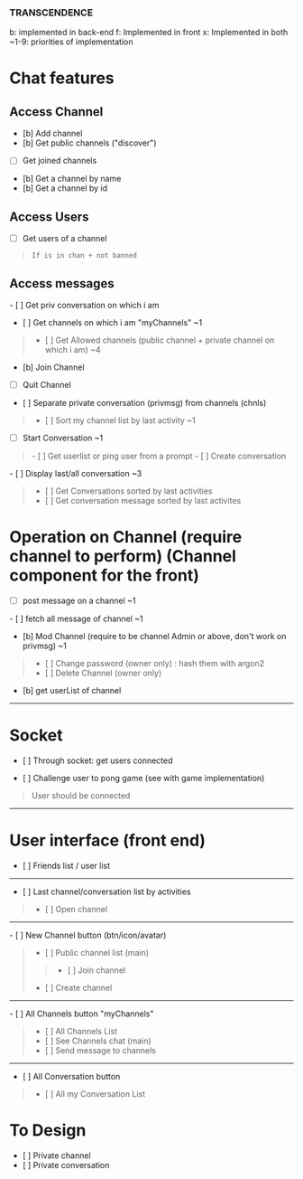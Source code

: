 ### TRANSCENDENCE

b: implemented in back-end
f: Implemented in front
x: Implemented in both
~1-9: priorities of implementation

# Chat features

## Access Channel
- [b] Add channel
- [b] Get public channels ("discover")
- [ ] Get joined channels
- [b] Get a channel by name
- [b] Get a channel by id

## Access Users
- [ ] Get users of a channel
>	  If is in chan + not banned

## Access messages
- [ ] Get priv conversation on which i am

- [ ] Get channels on which i am "myChannels"  ~1
> - [ ] Get Allowed channels (public channel + private channel on which i am) ~4

- [b] Join Channel
- [ ] Quit Channel

- [ ] Separate private conversation (privmsg) from channels (chnls)
> - [ ] Sort my channel list by last activity ~1

- [ ] Start Conversation ~1
> - [ ] Get userlist or ping user from a prompt
> - [ ] Create conversation


- [ ] Display last/all conversation ~3
> - [ ] Get Conversations sorted by last activities
> - [ ] Get conversation message sorted by last activites


# Operation on Channel (require channel to perform) (Channel component for the front)

- [ ] post message on a channel ~1

- [ ] fetch all message of channel ~1

- [b] Mod Channel (require to be channel Admin or above, don't work on privmsg) ~1
> - [ ] Change password (owner only) : hash them with argon2
> - [ ] Delete Channel (owner only)

- [b] get userList of channel

-------------------------------------

# Socket
- [ ] Through socket: get users connected

- [ ] Challenge user to pong game (see with game implementation)
>	User should be connected

----

# User interface (front end)

- [ ] Friends list / user list
---
- [ ] Last channel/conversation list by activities
> - [ ] Open channel

---

- [ ] New Channel button (btn/icon/avatar)
> - [ ] Public channel list  (main)
> > - [ ] Join channel
> - [ ] Create channel
---
- [ ] All Channels button "myChannels"
> - [ ] All Channels List 
> - [ ] See Channels chat (main)
> - [ ] Send message to channels
---
- [ ] All Conversation button
> - [ ] All my Conversation List


# To Design
- [ ] Private channel
- [ ] Private conversation
